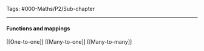 Tags: #000-Maths/P2/Sub-chapter 

---
#### Functions and mappings
[[One-to-one]]
[[Many-to-one]]
[[Many-to-many]]
